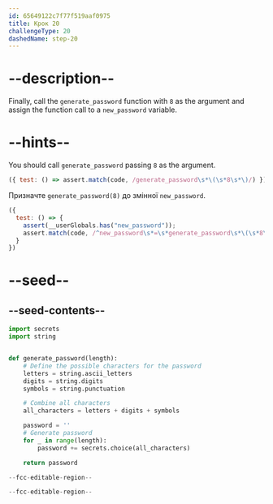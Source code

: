 ```yaml
---
id: 65649122c7f77f519aaf0975
title: Крок 20
challengeType: 20
dashedName: step-20
---
```


# --description--

Finally, call the `generate_password` function with `8` as the argument and assign the function call to a `new_password` variable.

# --hints--

You should call `generate_password` passing `8` as the argument.

```js
({ test: () => assert.match(code, /generate_password\s*\(\s*8\s*\)/) })
```

Призначте `generate_password(8)` до змінної `new_password`.

```js
({
  test: () => {
    assert(__userGlobals.has("new_password"));
    assert.match(code, /^new_password\s*=\s*generate_password\s*\(\s*8\s*\)/m);
  }
})
```

# --seed--

## --seed-contents--

```py
import secrets
import string


def generate_password(length):
    # Define the possible characters for the password
    letters = string.ascii_letters
    digits = string.digits
    symbols = string.punctuation

    # Combine all characters
    all_characters = letters + digits + symbols

    password = ''
    # Generate password
    for _ in range(length):
        password += secrets.choice(all_characters)

    return password

--fcc-editable-region--

--fcc-editable-region--
```
